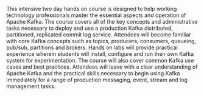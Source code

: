 This intensive two day hands on course is designed to help working technology professionals master the essential aspects and operation of Apache Kafka. The course covers all of the key concepts and administrative tasks necessary to deploy and use a production Kafka distributed, partitioned, replicated commit log service. Attendees will become familiar with core Kafka concepts such as topics, producers, consumers, queueing, pub/sub, partitions and brokers. Hands on labs will provide practical experience wherein students will install, configure and run their own Kafka system for experimentation. The course will also cover common Kafka use cases and best practices. Attendees will leave with a clear understanding of Apache Kafka and the practical skills necessary to begin using Kafka immediately for a range of production messaging, event, stream and log management tasks.
